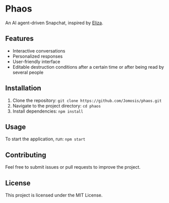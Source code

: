 # Phaos
An AI agent-driven Snapchat, inspired by [Eliza](https://github.com/ai16z/eliza).

## Features
- Interactive conversations
- Personalized responses
- User-friendly interface
- Editable destruction conditions after a certain time or after being read by several people

## Installation
1. Clone the repository: `git clone https://github.com/Jomosis/phaos.git`
2. Navigate to the project directory: `cd phaos`
3. Install dependencies: `npm install`

## Usage
To start the application, run: `npm start`

## Contributing
Feel free to submit issues or pull requests to improve the project.

## License
This project is licensed under the MIT License.


